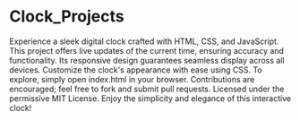 # Clock_Projects
Experience a sleek digital clock crafted with HTML, CSS, and JavaScript. This project offers live updates of the current time, ensuring accuracy and functionality. Its responsive design guarantees seamless display across all devices. Customize the clock's appearance with ease using CSS. To explore, simply open index.html in your browser. Contributions are encouraged; feel free to fork and submit pull requests. Licensed under the permissive MIT License. Enjoy the simplicity and elegance of this interactive clock!
